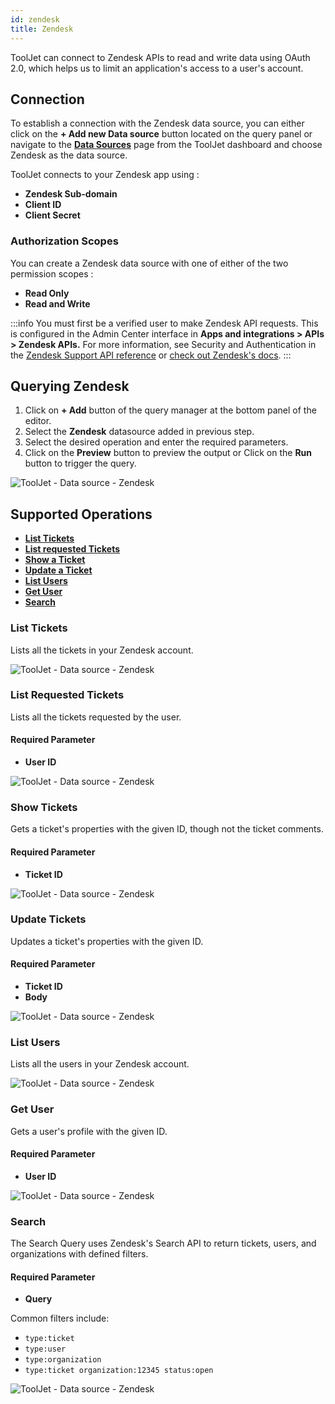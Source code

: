 ```yaml
---
id: zendesk
title: Zendesk
---
```


ToolJet can connect to Zendesk APIs to read and write data using OAuth 2.0, which helps us to limit an application's access to a user's account.

<div>

## Connection 

To establish a connection with the Zendesk data source, you can either click on the **+ Add new Data source** button located on the query panel or navigate to the **[Data Sources](/docs/data-sources/overview)** page from the ToolJet dashboard and choose Zendesk as the data source.

ToolJet connects to your Zendesk app using :
- **Zendesk Sub-domain**
- **Client ID**
- **Client Secret**

### Authorization Scopes 

You can create a Zendesk data source with one of either of the two permission scopes :
- **Read Only**
- **Read and Write**

:::info
You must first be a verified user to make Zendesk API requests. This is configured in the Admin Center interface in **Apps and integrations > APIs > Zendesk APIs.** For more information, see Security and Authentication in the [Zendesk Support API reference](https://developer.zendesk.com/api-reference/ticketing/introduction/#security-and-authentication) or [check out Zendesk's docs](https://support.zendesk.com/hc/en-us/articles/4408845965210).
:::

</div>

<div>

## Querying Zendesk

1. Click on **+ Add** button of the query manager at the bottom panel of the editor.
2. Select the **Zendesk** datasource added in previous step.
3. Select the desired operation and enter the required parameters.
4. Click on the **Preview** button to preview the output or Click on the **Run** button to trigger the query.

<img className="screenshot-full" src="/img/datasource-reference/zendesk/zendesk-v2.gif" alt="ToolJet - Data source - Zendesk" />

</div>


<div>

## Supported Operations

- **[List Tickets](#list-tickets)**
- **[List requested Tickets](#list-requested-tickets)**
- **[Show a Ticket](#show-tickets)**
- **[Update a Ticket](#update-tickets)**
- **[List Users](#list-users)**
- **[Get User](#get-user)**
- **[Search](#search)**


### List Tickets
Lists all the tickets in your Zendesk account.

<img className="screenshot-full" src="/img/datasource-reference/zendesk/list-tickets.png" alt="ToolJet - Data source - Zendesk" />

### List Requested Tickets
Lists all the tickets requested by the user. 

#### Required Parameter
- **User ID** 

<img className="screenshot-full" src="/img/datasource-reference/zendesk/list-requested-tickets.png" alt="ToolJet - Data source - Zendesk" />

### Show Tickets
Gets a ticket's properties with the given ID, though not the ticket comments.

#### Required Parameter
- **Ticket ID** 

<img className="screenshot-full" src="/img/datasource-reference/zendesk/show.png" alt="ToolJet - Data source - Zendesk" />

### Update Tickets
Updates a ticket's properties with the given ID.

#### Required Parameter
- **Ticket ID** 
- **Body**

<img className="screenshot-full" src="/img/datasource-reference/zendesk/update.png" alt="ToolJet - Data source - Zendesk" />

### List Users
Lists all the users in your Zendesk account.

<img className="screenshot-full" src="/img/datasource-reference/zendesk/list-users.png" alt="ToolJet - Data source - Zendesk" />

### Get User
Gets a user's profile with the given ID.

#### Required Parameter
- **User ID** 

<img className="screenshot-full" src="/img/datasource-reference/zendesk/get.png" alt="ToolJet - Data source - Zendesk" />

### Search

The Search Query uses Zendesk's Search API to return tickets, users, and organizations with defined filters.

#### Required Parameter
- **Query** 

Common filters include:
- `type:ticket`
- `type:user`
- `type:organization`
- `type:ticket organization:12345 status:open`

<img className="screenshot-full" src="/img/datasource-reference/zendesk/search.png" alt="ToolJet - Data source - Zendesk" />

</div>